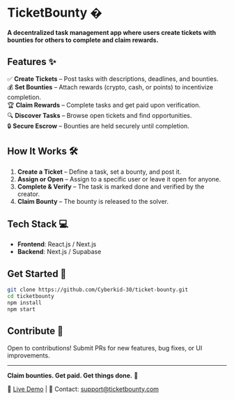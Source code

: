 # TicketBounty �

**A decentralized task management app where users create tickets with bounties for others to complete and claim rewards.**

## Features ✨

✅ **Create Tickets** – Post tasks with descriptions, deadlines, and bounties.  
💰 **Set Bounties** – Attach rewards (crypto, cash, or points) to incentivize completion.  
🏆 **Claim Rewards** – Complete tasks and get paid upon verification.  
🔍 **Discover Tasks** – Browse open tickets and find opportunities.  
🔒 **Secure Escrow** – Bounties are held securely until completion.

## How It Works 🛠️

1. **Create a Ticket** – Define a task, set a bounty, and post it.
2. **Assign or Open** – Assign to a specific user or leave it open for anyone.
3. **Complete & Verify** – The task is marked done and verified by the creator.
4. **Claim Bounty** – The bounty is released to the solver.

## Tech Stack 💻

- **Frontend**: React.js / Next.js
- **Backend**: Next.js / Supabase

## Get Started 🚀

```bash
git clone https://github.com/Cyberkid-30/ticket-bounty.git
cd ticketbounty
npm install
npm start
```

## Contribute 🤝

Open to contributions! Submit PRs for new features, bug fixes, or UI improvements.

---

**Claim bounties. Get paid. Get things done.** 🎯

🔗 [Live Demo](#) | 📧 Contact: support@ticketbounty.com
